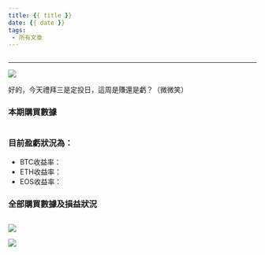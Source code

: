 ```yaml
---
title: {{ title }}
date: {{ date }}
tags: 
 - 所有文章
---
```

![]()

***
![](https://firebasestorage.googleapis.com/v0/b/blog-1f60b.appspot.com/o/%E6%95%B2%E9%BB%91%E6%9D%BF.gif?alt=media&token=6c8bcefd-00be-4eed-8a5f-b7943a377dab)

好的，今天禮拜三是定投日，這周是賺還是虧？（微微笑）
### 本期購買數據
![]()

### 目前盈虧狀況為：
- BTC收益率：
- ETH收益率：
- EOS收益率：

### 全部購買數據及損益狀況
![]()

![](https://firebasestorage.googleapis.com/v0/b/blog-1f60b.appspot.com/o/%E5%85%A8%E9%83%A8%E8%B4%AD%E4%B9%B0%E6%95%B0%E6%8D%AE%E5%8F%8A%E6%8D%9F%E7%9B%8A%E7%8A%B6%E5%86%B50031-060.png?alt=media&token=57f6125d-2f30-4ee2-a09b-50b9d3629184)

![](https://firebasestorage.googleapis.com/v0/b/blog-1f60b.appspot.com/o/%E5%85%A8%E9%83%A8%E8%B4%AD%E4%B9%B0%E6%95%B0%E6%8D%AE%E5%8F%8A%E6%8D%9F%E7%9B%8A%E7%8A%B6%E5%86%B5001-030.png?alt=media&token=ef3327f5-cbca-480b-a2f2-b1df9014f42c)